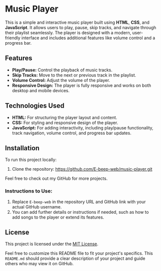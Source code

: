 
# Music Player

This is a simple and interactive music player built using **HTML**, **CSS**, and **JavaScript**. It allows users to play, pause, skip tracks, and navigate through their playlist seamlessly. The player is designed with a modern, user-friendly interface and includes additional features like volume control and a progress bar.

## Features

- **Play/Pause:** Control the playback of music tracks.
- **Skip Tracks:** Move to the next or previous track in the playlist.
- **Volume Control:** Adjust the volume of the player.
- **Responsive Design:** The player is fully responsive and works on both desktop and mobile devices.

## Technologies Used

- **HTML:** For structuring the player layout and content.
- **CSS:** For styling and responsive design of the player.
- **JavaScript:** For adding interactivity, including play/pause functionality, track navigation, volume control, and progress bar updates.

## Installation

To run this project locally:

1. Clone the repository:
   https://github.com/E-beep-web/music-player.git

Feel free to check out my GitHub for more projects.

### Instructions to Use:
1. Replace `E-beep-web` in the repository URL and GitHub link with your actual GitHub username.
2. You can add further details or instructions if needed, such as how to add songs to the player or extend its features.


## License
This project is licensed under the [MIT License](LICENSE).

Feel free to customize this README file to fit your project's specifics.
This `README.md` should provide a clear description of your project and guide others who may view it on GitHub.
